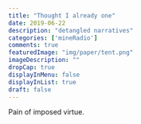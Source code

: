 ```yaml
---
title: "Thought I already one"
date: 2019-06-22
description: "detangled narratives"
categories: ['mineRadio']
comments: true
featuredImage: "img/paper/tent.png"
imageDescription: ""
dropCap: true
displayInMenu: false
displayInList: true
draft: false
---
```


Pain of imposed virtue.  